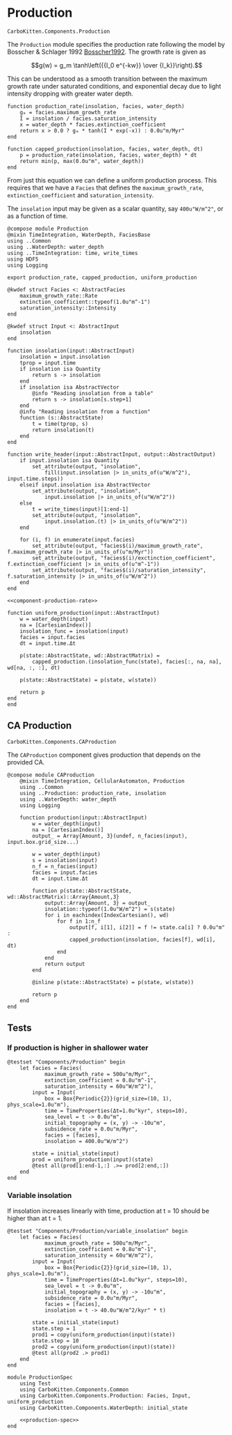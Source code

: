 # Production

```component-dag
CarboKitten.Components.Production
```

The `Production` module specifies the production rate following the model by Bosscher & Schlager 1992 [Bosscher1992](@cite).
The growth rate is given as

$$g(w) = g_m \tanh\left({{I_0 e^{-kw}} \over {I_k}}\right).$$

This can be understood as a smooth transition between the maximum growth rate under saturated conditions, and exponential decay due to light intensity dropping with greater water depth.

``` {.julia #component-production-rate}
function production_rate(insolation, facies, water_depth)
    gₘ = facies.maximum_growth_rate
    I = insolation / facies.saturation_intensity
    x = water_depth * facies.extinction_coefficient
    return x > 0.0 ? gₘ * tanh(I * exp(-x)) : 0.0u"m/Myr"
end

function capped_production(insolation, facies, water_depth, dt)
    p = production_rate(insolation, facies, water_depth) * dt
    return min(p, max(0.0u"m", water_depth))
end
```

From just this equation we can define a uniform production process. This requires that we have a `Facies` that defines the `maximum_growth_rate`, `extinction_coefficient` and `saturation_intensity`.

The `insolation` input may be given as a scalar quantity, say `400u"W/m^2"`, or as a function of time.

``` {.julia file=src/Components/Production.jl}
@compose module Production
@mixin TimeIntegration, WaterDepth, FaciesBase
using ..Common
using ..WaterDepth: water_depth
using ..TimeIntegration: time, write_times
using HDF5
using Logging

export production_rate, capped_production, uniform_production

@kwdef struct Facies <: AbstractFacies
    maximum_growth_rate::Rate
    extinction_coefficient::typeof(1.0u"m^-1")
    saturation_intensity::Intensity
end

@kwdef struct Input <: AbstractInput
    insolation
end

function insolation(input::AbstractInput)
    insolation = input.insolation
    tprop = input.time
    if insolation isa Quantity
        return s -> insolation
    end
    if insolation isa AbstractVector
        @info "Reading insolation from a table"
        return s -> insolation[s.step+1]
    end
    @info "Reading insolation from a function"
    function (s::AbstractState)
        t = time(tprop, s)
        return insolation(t)
    end
end

function write_header(input::AbstractInput, output::AbstractOutput)
    if input.insolation isa Quantity
        set_attribute(output, "insolation",
            fill(input.insolation |> in_units_of(u"W/m^2"), input.time.steps))
    elseif input.insolation isa AbstractVector
        set_attribute(output, "insolation",
            input.insolation |> in_units_of(u"W/m^2"))
    else
        t = write_times(input)[1:end-1]
        set_attribute(output, "insolation",
            input.insolation.(t) |> in_units_of(u"W/m^2"))
    end

    for (i, f) in enumerate(input.facies)
        set_attribute(output, "facies$(i)/maximum_growth_rate", f.maximum_growth_rate |> in_units_of(u"m/Myr"))
        set_attribute(output, "facies$(i)/exctinction_coefficient", f.extinction_coefficient |> in_units_of(u"m^-1"))
        set_attribute(output, "facies$(i)/saturation_intensity", f.saturation_intensity |> in_units_of(u"W/m^2"))
    end
end

<<component-production-rate>>

function uniform_production(input::AbstractInput)
    w = water_depth(input)
    na = [CartesianIndex()]
    insolation_func = insolation(input)
    facies = input.facies
    dt = input.time.Δt

    p(state::AbstractState, wd::AbstractMatrix) =
        capped_production.(insolation_func(state), facies[:, na, na], wd[na, :, :], dt)

    p(state::AbstractState) = p(state, w(state))

    return p
end
end
```

## CA Production

```component-dag
CarboKitten.Components.CAProduction
```

The `CAProduction` component gives production that depends on the provided CA.

``` {.julia file=src/Components/CAProduction.jl}
@compose module CAProduction
    @mixin TimeIntegration, CellularAutomaton, Production
    using ..Common
    using ..Production: production_rate, insolation
    using ..WaterDepth: water_depth
    using Logging

    function production(input::AbstractInput)
        w = water_depth(input)
        na = [CartesianIndex()]
        output_ = Array{Amount, 3}(undef, n_facies(input), input.box.grid_size...)

        w = water_depth(input)
        s = insolation(input)
        n_f = n_facies(input)
        facies = input.facies
        dt = input.time.Δt

        function p(state::AbstractState, wd::AbstractMatrix)::Array{Amount,3}
            output::Array{Amount, 3} = output_
            insolation::typeof(1.0u"W/m^2") = s(state)
            for i in eachindex(IndexCartesian(), wd)
                for f in 1:n_f
                    output[f, i[1], i[2]] = f != state.ca[i] ? 0.0u"m" :
                    capped_production(insolation, facies[f], wd[i], dt)
                end
            end
            return output
        end

        @inline p(state::AbstractState) = p(state, w(state))

        return p
    end
end
```

## Tests

### If production is higher in shallower water 

```{.julia #production-spec}
@testset "Components/Production" begin
    let facies = Facies(
            maximum_growth_rate = 500u"m/Myr",
            extinction_coefficient = 0.8u"m^-1",
            saturation_intensity = 60u"W/m^2"),
        input = Input(
            box = Box{Periodic{2}}(grid_size=(10, 1), phys_scale=1.0u"m"),
            time = TimeProperties(Δt=1.0u"kyr", steps=10),
            sea_level = t -> 0.0u"m",
            initial_topography = (x, y) -> -10u"m",
            subsidence_rate = 0.0u"m/Myr",
            facies = [facies],
            insolation = 400.0u"W/m^2")

        state = initial_state(input)
        prod = uniform_production(input)(state)
        @test all(prod[1:end-1,:] .>= prod[2:end,:])
    end
end
```

### Variable insolation

If insolation increases linearly with time, production at t = 10 should be higher than at t = 1.

```{.julia #production-spec}
@testset "Components/Production/variable_insolation" begin
    let facies = Facies(
            maximum_growth_rate = 500u"m/Myr",
            extinction_coefficient = 0.8u"m^-1",
            saturation_intensity = 60u"W/m^2"),
        input = Input(
            box = Box{Periodic{2}}(grid_size=(10, 1), phys_scale=1.0u"m"),
            time = TimeProperties(Δt=1.0u"kyr", steps=10),
            sea_level = t -> 0.0u"m",
            initial_topography = (x, y) -> -10u"m",
            subsidence_rate = 0.0u"m/Myr",
            facies = [facies],
            insolation = t -> 40.0u"W/m^2/kyr" * t)

        state = initial_state(input)
        state.step = 1
        prod1 = copy(uniform_production(input)(state))
        state.step = 10
        prod2 = copy(uniform_production(input)(state))
        @test all(prod2 .> prod1)
    end
end
```

``` {.julia file=test/Components/ProductionSpec.jl}
module ProductionSpec
    using Test
    using CarboKitten.Components.Common
    using CarboKitten.Components.Production: Facies, Input, uniform_production
    using CarboKitten.Components.WaterDepth: initial_state

    <<production-spec>>
end
```
